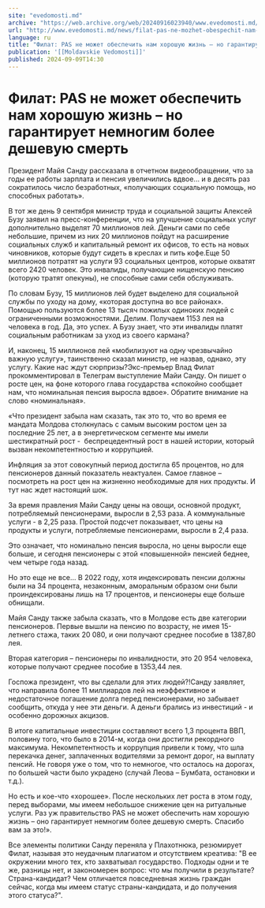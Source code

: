 ```yaml
---
site: "evedomosti.md"
archive: "https://web.archive.org/web/20240916023940/www.evedomosti.md/news/filat-pas-ne-mozhet-obespechit-nam-horoshuyu-zhizn-no-garant"
url: "http://www.evedomosti.md/news/filat-pas-ne-mozhet-obespechit-nam-horoshuyu-zhizn-no-garant"
language: ru
title: "Филат: PAS не может обеспечить нам хорошую жизнь – но гарантирует немногим более дешевую смерть"
publication: '[[Moldavskie Vedomosti]]'
published: 2024-09-09T14:30
---
```


# Филат: PAS не может обеспечить нам хорошую жизнь – но гарантирует немногим более дешевую смерть

Президент Майя Санду рассказала в отчетном видеообращении, что за годы ее работы зарплата и пенсия увеличились вдвое... и в десять раз сократилось число безработных, «получающих социальную помощь, но способных работать».

В тот же день 9 сентября министр труда и социальной защиты Алексей Бузу заявил на пресс-конференции, что на улучшение социальных услуг дополнительно выделят 70 миллионов лей. Деньги сами по себе небольшие, причем из них 20 миллионов пойдут на расширение социальных служб и капитальный ремонт их офисов, то есть на новых чиновников, которые будут сидеть в креслах и пить кофе.Еще 50 миллионов потратят на услуги 93 социальных центров, которые охватят всего 2420 человек. Это инвалиды, получающие нищенскую пенсию (которую тратят опекуны), не способные сами себя обслуживать.

По словам Бузу, 15 миллионов лей будет выделено для социальной службы по уходу на дому, «которая доступна во все районах». Помощью пользуются более 13 тысяч пожилых одиноких людей с ограниченными возможностями. Делим. Получаем 1153 лея на человека в год. Да, это успех. А Бузу знает, что эти инвалиды платят социальным работникам за уход из своего кармана?

И, наконец, 15 миллионов лей «мобилизуют на одну чрезвычайно важную услугу», таинственно сказал министр, не назвав, однако, эту услугу. Какие нас ждут сюрпризы?Экс-премьер Влад Филат прокомментировал в Телеграм выступление Майи Санду. Он пишет о росте цен, на фоне которого глава государства «спокойно сообщает нам, что номинальная пенсия выросла вдвое». Обратите внимание на слово «номинальная».

«Что президент забыла нам сказать, так это то, что во время ее мандата Молдова столкнулась с самым высоким ростом цен за последние 25 лет, а в энергетическом сегменте мы имели шестикратный рост -  беспрецедентный рост в нашей истории, который вызван некомпетентностью и коррупцией.

Инфляция за этот совокупный период достигла 65 процентов, но для пенсионеров данный показатель неактуален. Самое главное – посмотреть на рост цен на жизненно необходимые для них продукты. И тут нас ждет настоящий шок.

За время правления Майи Санду цены на овощи, основной продукт, потребляемый пенсионерами, выросли в 2,53 раза. А коммунальные услуги - в 2,25 раза. Простой подсчет показывает, что цены на продукты и услуги, потребляемые пенсионерами, выросли в 2,4 раза.

Это означает, что номинально пенсия выросла, но цены выросли еще больше, и сегодня пенсионеры с этой «повышенной» пенсией беднее, чем четыре года назад.

Но это еще не все… В 2022 году, хотя индексировать пенсии должны были на 34 процента, незаконным, аморальным образом они были проиндексированы лишь на 17 процентов, и пенсионеры еще больше обнищали.

Майя Санду также забыла сказать, что в Молдове есть две категории пенсионеров. Первые вышли на пенсию по возрасту, не имея 15-летнего стажа, таких 20 080, и они получают среднее пособие в 1387,80 лея.

Вторая категория – пенсионеры по инвалидности, это 20 954 человека, которые получают среднее пособие в 1353,44 лея.

Госпожа президент, что вы сделали для этих людей?!Санду заявляет, что направила более 11 миллиардов лей на неэффективное и недостаточное погашение долга перед пенсионерами, но забывает сообщить, откуда у нее эти деньги. А деньги брались из инвестиций - и особенно дорожных акцизов.

В итоге капитальные инвестиции составляют всего 1,3 процента ВВП, половину того, что было в 2014-м, когда они достигли рекордного максимума. Некомпетентность и коррупция привели к тому, что шла перекачка денег, заплаченных водителями за ремонт дорог, на выплату пенсий. Не говоря уже о том, что то немногое, что осталось на дорогах, по большей части было украдено (случай Леова – Бумбата, остановки и т.д.).

Но есть и кое-что «хорошее». После нескольких лет роста в этом году, перед выборами, мы имеем небольшое снижение цен на ритуальные услуги. Раз уж правительство PAS не может обеспечить нам хорошую жизнь – оно гарантирует немногим более дешевую смерть. Спасибо вам за это!».

Все элементы политики Санду переняла у Плахотнюка, резюмирует Филат, называя это неудачным плагиатом и отсутствием креатива: "В ее окружении много тех, кто захватывал государство. Подходы одни и те же, разницы нет, и закономерен вопрос: что мы получили в результате? Страна-кандидат? Чем отличается повседневная жизнь граждан сейчас, когда мы имеем статус страны-кандидата, и до получения этого статуса?".